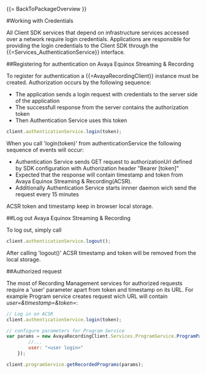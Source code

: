 {{= BackToPackageOverview }}

#Working with Credentials

All Client SDK services that depend on infrastructure services accessed over a network require login credentials. Applications are responsible for providing the login credentials to the Client SDK through the {{=Services_AuthenticationService}} interface.

##Registering for authentication on Avaya Equinox Streaming & Recording

To register for authentication a {{=AvayaRecordingClient}} instance must be created. Authorization occurs by the following sequence:

* The application sends a login request with credentials to the server side of the application
* The successfull response from the server contains the authorization token
* Then Authentication Service uses this token

```javascript
client.authenticationService.login(token);
```

When you call 'login(token)' from authenticationService the following sequence of events will occur:

* Authentication Service sends GET request to authorizationUrl defined by SDK configuration with Authorization header "Bearer [token]"
* Expected that the response will contain timestamp and token from Avaya Equinox Streaming & Recording(ACSR).
* Additionally Authentication Service starts innner daemon wich send the request every 15 minutes

ACSR token and timestamp keep in browser local storage.

##Log out Avaya Equinox Streaming & Recording

To log out, simply call

```javascript
client.authenticationService.logout();
```

After calling 'logout()' ACSR timestamp and token will be removed from the local storage.

##Authorized request

The most of Recording Management services for authorized requests require a 'user' parameter apart from token and timestamp on its URL. For example Program service creates request wich URL will contain *user=<user login>&timestamp=<ACSR timestamp>&token=<ACSR token>*:

```javascript
// Log in on ACSR
client.authenticationService.login(token);

// configure parameters for Program Service
var params = new AvayaRecordingClient.Services.ProgramService.ProgramParams({
        //...
        user: "<user login>"
    });

client.programService.getRecordedPrograms(params);
```


